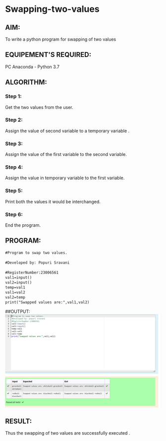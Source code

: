 # Swapping-two-values
## AIM:
To write a python program for swapping of two values
## EQUIPEMENT'S REQUIRED: 
PC
Anaconda - Python 3.7
## ALGORITHM: 
### Step 1:
Get the two values from the user.
### Step 2: 
Assign the value of second variable to a temporary variable .
### Step 3: 
Assign the value of the first variable to the second variable.
### Step 4:  
Assign the value in temporary variable to the first variable.
### Step 5: 
Print both the values it would be interchanged.
### Step 6: 
End the program.
## PROGRAM:
```
#Program to swap two values.

#Developed by: Popuri Sravani

#RegisterNumber:23006561
val1=input()
val2=input()
temp=val1
val1=val2
val2=temp
print("Swapped values are:",val1,val2)
```

##OUTPUT:
![Alt text](<swap photo1.png>)



## RESULT:
Thus the swapping of two values are successfully executed .


